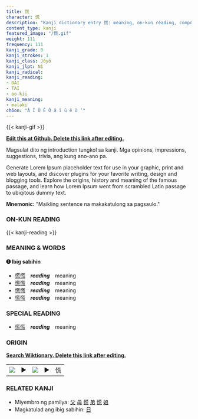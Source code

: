 ```yaml
---
title: 慌
character: 慌
description: "Kanji dictionary entry 慌: meaning, on-kun reading, compounds, origin, related kanji"
content_type: kanji
featured_image: "/慌.gif"
weight: 111
frequency: 111
kanji_grade: 0
kanji_strokes: 1
kanji_class: Jōyō
kanji_jlpt: N1
kanji_radical: 
kanji_reading: 
- DAI
- TAI
- oo-kii
kanji_meaning:
- malaki
chōon: "Ā Ī Ū Ē Ō ā ī ū ē ō ’"
---
```

[//]: # (Don't edit the line below. Kanji animated GIF code is automatically generated.)
{{< kanji-gif >}}

[//]: # (Edit below this line.)

**[Edit this at Github. Delete this link after editing.](https://github.com/tim0g/tim/tree/main/content/kanji/慌/index.md)**

Magsulat dito ng introduction tungkol sa kanji. Mga opinions, impressions, suggestions, trivia, ang kung ano-ano pa.

Generate Lorem Ipsum placeholder text for use in your graphic, print and web layouts, and discover plugins for your favorite writing, design and blogging tools. Explore the origins, history and meaning of the famous passage, and learn how Lorem Ipsum went from scrambled Latin passage to ubiqitous dummy text.
 
**Mnemonic:** "Maikling sentence na makakatulong sa pagsaulo."

### ON-KUN READING

[//]: # (Don't edit the line below. ON-KUN READING code is automatically generated.)
{{< kanji-reading >}}

### MEANING & WORDS

#### ➊ **Ibig sabihin**
  - [慌](../慌)[慌](../慌)　***reading***　meaning
  - [慌](../慌)[慌](../慌)　***reading***　meaning
  - [慌](../慌)[慌](../慌)　***reading***　meaning
  - [慌](../慌)[慌](../慌)　***reading***　meaning

### SPECIAL READING
  - [慌](../慌)[慌](../慌)　***reading***　meaning

### ORIGIN

**[Search Wiktionary. Delete this link after editing.](https://wiktionary.org/wiki/慌)**
<table class="kanji-table"><tr><td>
<img src="60px-慌-bronze.svg.png">
</td><td>▶</td><td>
<img src="60px-慌-oracle.svg.png">
</td><td>▶</td>
<td class="kanji-origin">慌</td>
</tr></table>

### RELATED KANJI
- Miyembro ng pamilya: [父](../父) [母](../母) [慌](../慌) [弟](../弟) [慌](../慌) [娘](../娘)
- Magkatulad ang ibig sabihin: [日](../日)
